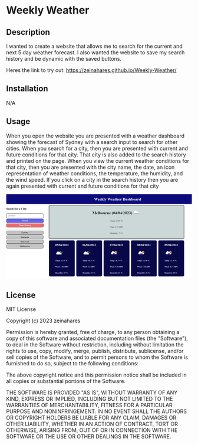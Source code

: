 # Weekly Weather

## Description

I wanted to create a website that allows me to search for the current and next 5 day weather forecast. I also wanted the website to save my search history and be dynamic with the saved buttons.

Heres the link to try out: https://zeinahares.github.io/Weekly-Weather/


## Installation

N/A

## Usage

When you open the website you are presented with a weather dashboard showing the forecast of Sydney with a search input to search for other cities.
When you search for a city, then you are presented with current and future conditions for that city. That city is also added to the search history and printed on the page.
When you view the current weather conditions for that city, then you are presented with the city name, the date, an icon representation of weather conditions, the temperature, the humidity, and the wind speed.
If you click on a city in the search history then you are again presented with current and future conditions for that city

![Screenshot of Website](./Assets/Images/website-screenshot.png)

## License

MIT License

Copyright (c) 2023 zeinahares

Permission is hereby granted, free of charge, to any person obtaining a copy of this software and associated documentation files (the "Software"), to deal in the Software without restriction, including without limitation the rights to use, copy, modify, merge, publish, distribute, sublicense, and/or sell copies of the Software, and to permit persons to whom the Software is furnished to do so, subject to the following conditions:

The above copyright notice and this permission notice shall be included in all copies or substantial portions of the Software.

THE SOFTWARE IS PROVIDED "AS IS", WITHOUT WARRANTY OF ANY KIND, EXPRESS OR IMPLIED, INCLUDING BUT NOT LIMITED TO THE WARRANTIES OF MERCHANTABILITY, FITNESS FOR A PARTICULAR PURPOSE AND NONINFRINGEMENT. IN NO EVENT SHALL THE AUTHORS OR COPYRIGHT HOLDERS BE LIABLE FOR ANY CLAIM, DAMAGES OR OTHER LIABILITY, WHETHER IN AN ACTION OF CONTRACT, TORT OR OTHERWISE, ARISING FROM, OUT OF OR IN CONNECTION WITH THE SOFTWARE OR THE USE OR OTHER DEALINGS IN THE SOFTWARE.